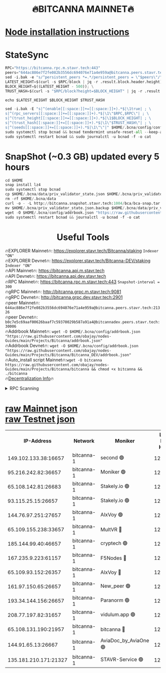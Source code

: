<h1 align="center"> 🔥BITCANNA MAINNET🔥</h1>


[Node installation instructions](https://github.com/obajay/nodes-Guides/tree/main/Projects/Bitcanna)
=

# StateSync
```python
RPC="https://bitcanna.rpc.m.stavr.tech:443"
peers="644ac886e7f2fe082b3556dc694076e71a4e959a@bitcanna.peers.stavr.tech:21326"
sed -i.bak -e "s/^persistent_peers *=.*/persistent_peers = \"$peers\"/" $HOME/.bcna/config/config.toml
LATEST_HEIGHT=$(curl -s $RPC/block | jq -r .result.block.header.height); \
BLOCK_HEIGHT=$((LATEST_HEIGHT - 500)); \
TRUST_HASH=$(curl -s "$RPC/block?height=$BLOCK_HEIGHT" | jq -r .result.block_id.hash)

echo $LATEST_HEIGHT $BLOCK_HEIGHT $TRUST_HASH

sed -i.bak -E "s|^(enable[[:space:]]+=[[:space:]]+).*$|\1true| ; \
s|^(rpc_servers[[:space:]]+=[[:space:]]+).*$|\1\"$RPC,$RPC\"| ; \
s|^(trust_height[[:space:]]+=[[:space:]]+).*$|\1$BLOCK_HEIGHT| ; \
s|^(trust_hash[[:space:]]+=[[:space:]]+).*$|\1\"$TRUST_HASH\"| ; \
s|^(seeds[[:space:]]+=[[:space:]]+).*$|\1\"\"|" $HOME/.bcna/config/config.toml
sudo systemctl stop bcnad && bcnad tendermint unsafe-reset-all --keep-addr-book
sudo systemctl restart bcnad && sudo journalctl -u bcnad -f -o cat
```
# SnapShot (~0.3 GB) updated every 5 hours
```python
cd $HOME
snap install lz4
sudo systemctl stop bcnad
cp $HOME/.bcna/data/priv_validator_state.json $HOME/.bcna/priv_validator_state.json.backup
rm -rf $HOME/.bcna/data
curl -o - -L http://bitcanna.snapshot.stavr.tech:1004/bca/bca-snap.tar.lz4 | lz4 -c -d - | tar -x -C $HOME/.bcna --strip-components 2
mv $HOME/.bcna/priv_validator_state.json.backup $HOME/.bcna/data/priv_validator_state.json
wget -O $HOME/.bcna/config/addrbook.json "https://raw.githubusercontent.com/obajay/nodes-Guides/main/Projects/Bitcanna/addrbook.json"
sudo systemctl restart bcnad && journalctl -u bcnad -f -o cat
```

 <h1 align="center"> Useful Tools</h1>

🔥EXPLORER Mainnet🔥:    https://explorer.stavr.tech/Bitcanna/staking          `Indexer "ON"` \
🔥EXPLORER Devnet🔥:     https://explorer.stavr.tech/Bitcanna-DEV/staking     `Indexer "ON"` \
🔥API Mainnet🔥:         https://bitcanna.api.m.stavr.tech \
🔥API Devnet🔥:          https://bitcanna.api.dev.stavr.tech \
🔥RPC Mainnet🔥:         https://bitcanna.rpc.m.stavr.tech:443         `Snapshot-interval = 300` \
🔥gRPC Mainnet🔥:        http://bitcanna.grpc.m.stavr.tech:9081 \
🔥gRPC Devnet🔥:         http://bitcanna.grpc.dev.stavr.tech:2901 \
🔥peer Mainnet🔥:        `644ac886e7f2fe082b3556dc694076e71a4e959a@bitcanna.peers.stavr.tech:21326` \
🔥peer Devnet🔥:         `b0c7e5c69aaf00626baaf7c59370029b587a91a4@bitcannadev.peers.stavr.tech:30006` \
🔥Addrbook Mainnet🔥:    ```wget -O $HOME/.bcna/config/addrbook.json "https://raw.githubusercontent.com/obajay/nodes-Guides/main/Projects/Bitcanna/addrbook.json"``` \
🔥Addrbook Devnet🔥:    ```wget -O $HOME/.bcna/config/addrbook.json "https://raw.githubusercontent.com/obajay/nodes-Guides/main/Projects/Bitcanna/Bitcanna_DEV/addrbook.json"``` \
🔥Auto_install script Mainnet🔥:```wget -O bitcanna https://raw.githubusercontent.com/obajay/nodes-Guides/main/Projects/Bitcanna/bitcanna && chmod +x bitcanna && ./bitcanna``` \
🔥[Decentralization Info](https://github.com/obajay/StateSync-snapshots/tree/main/Projects/Bitcanna/Decentralization)🔥


<details>
<summary>RPC Scanning</summary>

<h2 align="center"> We scan nodes in real time every 4 hours. And we provide the final result of RPC endpoints.
We cannot influence the operation of these nodes in any way. </h2>


```python
If Voting Power is higher than 0 --> then the Node is a validator of the network and may be subject to attack and be a potential threat to the chain.
```
```python
We marked such validators with a red symbol
```

</details>

[raw Mainnet json](https://rpc-check.bcam.stavr.tech/bcam/rpc-bcam-result.json) \
[raw Testnet json](https://github.com/obajay/StateSync-snapshots/tree/main/Projects/Bitcanna/Rpc-Check-Testnet)
=



<table><tr><th>IP-Address</th><th>Network</th><th>Moniker</th><th>Latest Block Height</th><th>Earliest Block Height</th><th>Catching Up</th><th>Tx Index</th><th>Voting Power</th><th>Scan Time</th></tr><tr><td>149.102.133.38:16657</td><td>bitcanna-1</td><td>second 🟢</td><td>12618918</td><td>1</td><td>False</td><td>on</td><td>0</td><td>2024-02-17T03:14:47.492493846UTC</td></tr><tr><td>95.216.242.82:36657</td><td>bitcanna-1</td><td>Moniker 🟢</td><td>12618907</td><td>5776907</td><td>False</td><td>on</td><td>0</td><td>2024-02-17T03:13:42.539219160UTC</td></tr><tr><td>65.108.142.81:26683</td><td>bitcanna-1</td><td>Stakely.io 🟢</td><td>12618912</td><td>6152001</td><td>False</td><td>on</td><td>0</td><td>2024-02-17T03:14:08.744508986UTC</td></tr><tr><td>93.115.25.15:26657</td><td>bitcanna-1</td><td>Stakely.io 🟢</td><td>12618910</td><td>6520001</td><td>False</td><td>on</td><td>0</td><td>2024-02-17T03:14:02.248526403UTC</td></tr><tr><td>144.76.97.251:27657</td><td>bitcanna-1</td><td>AlxVoy 🟢</td><td>12618916</td><td>8805201</td><td>False</td><td>on</td><td>0</td><td>2024-02-17T03:14:34.831226603UTC</td></tr><tr><td>65.109.155.238:33657</td><td>bitcanna-1</td><td>MultVR 🔴</td><td>12618913</td><td>9933415</td><td>False</td><td>on</td><td>352971</td><td>2024-02-17T03:14:16.476651562UTC</td></tr><tr><td>185.144.99.40:46657</td><td>bitcanna-1</td><td>cryptech 🟢</td><td>12618906</td><td>11528001</td><td>False</td><td>on</td><td>0</td><td>2024-02-17T03:13:38.028558005UTC</td></tr><tr><td>167.235.9.223:61157</td><td>bitcanna-1</td><td>F5Nodes 🔴</td><td>12618913</td><td>12084001</td><td>False</td><td>on</td><td>570</td><td>2024-02-17T03:14:18.764209462UTC</td></tr><tr><td>65.109.93.152:26357</td><td>bitcanna-1</td><td>AlxVoy 🔴</td><td>12618918</td><td>12109301</td><td>False</td><td>on</td><td>1391783</td><td>2024-02-17T03:14:48.075745764UTC</td></tr><tr><td>161.97.150.65:26657</td><td>bitcanna-1</td><td>New_peer 🟢</td><td>12618912</td><td>12254001</td><td>False</td><td>on</td><td>0</td><td>2024-02-17T03:14:09.036539529UTC</td></tr><tr><td>193.34.144.156:26657</td><td>bitcanna-1</td><td>Paranorm 🟢</td><td>12618914</td><td>12271301</td><td>False</td><td>on</td><td>0</td><td>2024-02-17T03:14:23.625791663UTC</td></tr><tr><td>208.77.197.82:31657</td><td>bitcanna-1</td><td>vidulum.app 🟢</td><td>12596389</td><td>12386934</td><td>False</td><td>on</td><td>0</td><td>2024-02-17T03:14:11.892385433UTC</td></tr><tr><td>65.108.131.190:21957</td><td>bitcanna-1</td><td>bitcanna 🔴</td><td>12618914</td><td>12518914</td><td>False</td><td>on</td><td>409740</td><td>2024-02-17T03:14:23.331080324UTC</td></tr><tr><td>144.91.65.13:26667</td><td>bitcanna-1</td><td>AviaDoc_by_AviaOne 🟢</td><td>12618915</td><td>12616001</td><td>False</td><td>on</td><td>0</td><td>2024-02-17T03:14:32.135140057UTC</td></tr><tr><td>135.181.210.171:21327</td><td>bitcanna-1</td><td>STAVR-Service 🟢</td><td>12618916</td><td>12616801</td><td>False</td><td>on</td><td>0</td><td>2024-02-17T03:14:34.532642683UTC</td></tr></table>

